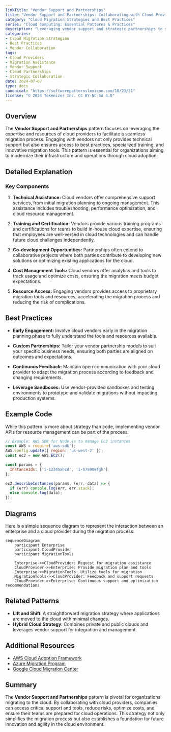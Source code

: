 ```yaml
---
linkTitle: "Vendor Support and Partnerships"
title: "Vendor Support and Partnerships: Collaborating with Cloud Providers for Migration Assistance"
category: "Cloud Migration Strategies and Best Practices"
series: "Cloud Computing: Essential Patterns & Practices"
description: "Leveraging vendor support and strategic partnerships to streamline and enhance cloud migration efforts. This pattern emphasizes the importance of engaging cloud providers for technical assistance, training, and co-development opportunities to ensure a smooth transition to cloud services."
categories:
- Cloud Migration Strategies
- Best Practices
- Vendor Collaboration
tags:
- Cloud Providers
- Migration Assistance
- Vendor Support
- Cloud Partnerships
- Strategic Collaboration
date: 2024-07-07
type: docs
canonical: "https://softwarepatternslexicon.com/18/23/31"
license: "© 2024 Tokenizer Inc. CC BY-NC-SA 4.0"
---
```


## Overview

The **Vendor Support and Partnerships** pattern focuses on leveraging the expertise and resources of cloud providers to facilitate a seamless migration process. Engaging with vendors not only provides technical support but also ensures access to best practices, specialized training, and innovative migration tools. This pattern is essential for organizations aiming to modernize their infrastructure and operations through cloud adoption.

## Detailed Explanation

### Key Components

1. **Technical Assistance:** Cloud vendors offer comprehensive support services, from initial migration planning to ongoing management. This assistance includes troubleshooting, performance optimization, and cloud resource management.

2. **Training and Certification:** Vendors provide various training programs and certifications for teams to build in-house cloud expertise, ensuring that employees are well-versed in cloud technologies and can handle future cloud challenges independently.

3. **Co-development Opportunities:** Partnerships often extend to collaborative projects where both parties contribute to developing new solutions or optimizing existing applications for the cloud.

4. **Cost Management Tools:** Cloud vendors offer analytics and tools to track usage and optimize costs, ensuring the migration meets budget expectations.

5. **Resource Access:** Engaging vendors provides access to proprietary migration tools and resources, accelerating the migration process and reducing the risk of complications.

## Best Practices

- **Early Engagement:** Involve cloud vendors early in the migration planning phase to fully understand the tools and resources available.

- **Custom Partnerships:** Tailor your vendor partnership models to suit your specific business needs, ensuring both parties are aligned on outcomes and expectations.

- **Continuous Feedback:** Maintain open communication with your cloud provider to adapt the migration process according to feedback and changing requirements.

- **Leverage Sandboxes:** Use vendor-provided sandboxes and testing environments to prototype and validate migrations without impacting production systems.

## Example Code

While this pattern is more about strategy than code, implementing vendor APIs for resource management can be part of the process:

```javascript
// Example: AWS SDK for Node.js to manage EC2 instances
const AWS = require('aws-sdk');
AWS.config.update({ region: 'us-west-2' });
const ec2 = new AWS.EC2();

const params = {
  InstanceIds: ['i-12345abcd', 'i-67890efgh']
};

ec2.describeInstances(params, (err, data) => {
  if (err) console.log(err, err.stack);
  else console.log(data);
});
```

## Diagrams

Here is a simple sequence diagram to represent the interaction between an enterprise and a cloud provider during the migration process:

```mermaid
sequenceDiagram
    participant Enterprise
    participant CloudProvider
    participant MigrationTools

    Enterprise->>CloudProvider: Request for migration assistance
    CloudProvider->>Enterprise: Provide migration plan and tools
    Enterprise->>MigrationTools: Utilize tools for migration
    MigrationTools->>CloudProvider: Feedback and support requests
    CloudProvider->>Enterprise: Continuous support and optimization recommendations
```

## Related Patterns

- **Lift and Shift**: A straightforward migration strategy where applications are moved to the cloud with minimal changes.
- **Hybrid Cloud Strategy**: Combines private and public clouds and leverages vendor support for integration and management.

## Additional Resources

- [AWS Cloud Adoption Framework](https://aws.amazon.com/professional-services/CAF/)
- [Azure Migration Program](https://azure.microsoft.com/en-us/migration/)
- [Google Cloud Migration Center](https://cloud.google.com/migration-center)

## Summary

The **Vendor Support and Partnerships** pattern is pivotal for organizations migrating to the cloud. By collaborating with cloud providers, companies can access critical support and tools, reduce risks, optimize costs, and ensure their teams are prepared for cloud operations. This strategy not only simplifies the migration process but also establishes a foundation for future innovation and agility in the cloud environment.

